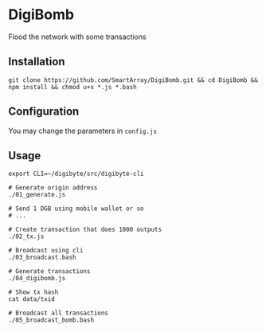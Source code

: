 # DigiBomb
Flood the network with some transactions

## Installation

```
git clone https://github.com/SmartArray/DigiBomb.git && cd DigiBomb && npm install && chmod u+x *.js *.bash
```

## Configuration
You may change the parameters in ```config.js```

## Usage

```
export CLI=~/digibyte/src/digibyte-cli

# Generate origin address
./01_generate.js

# Send 1 DGB using mobile wallet or so
# ...

# Create transaction that does 1000 outputs
./02_tx.js

# Broadcast using cli
./03_broadcast.bash

# Generate transactions
./04_digibomb.js

# Show tx hash
cat data/txid

# Broadcast all transactions
./05_broadcast_bomb.bash
```
